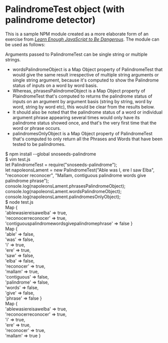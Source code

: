 # PalindromeTest object (with palindrome detector)

This is a sample NPM module created as a more elaborate form of an exercise from [*Learn Enough JavaScript to Be Dangerous*](https://www.learnenough.com/javascript-tutorial). The module can be used as follows:

Arguments passed to PalindromeTest can be single string or multiple strings.
- wordsPalindromeObject is a Map Object property of PalindromeTest that would give the same result irrespective of multiple string arguments or single string argument, because it's computed to show the Palindrome status of inputs on a word by word basis.
- Whereas, phrasesPalindromeObject is a Map Object property of PlaindromeTest that's computed to returns the palindrome status of inputs on an argument by argument basis (string by string, word by word, string by word etc), this would be clear from the results below.
- It should also be noted that the palindrome status of a word or individual argument phrase appearing several times would only have its palindrome status showed once, and that's the very first time that the word or phrase occurs.
- palindromesOnlyObject is a Map Object property of PalindromeTest that's computed to only return all the Phrases and Words that have been tested to be palindromes.

$ npm install --global snoseeds-palindrome<br/>
$ vim test.js<br/>
let PalindromeTest = require("snoseeds-palindrome");<br/>
let napoleonsLament = new PalindromeTest("Able was I, ere I saw Elba", "reconocer reconocer", "Mallam, contiguous palindrome words give palindrome phrase");<br/>
console.log(napoleonsLament.phrasesPalindromeObject);<br/>
console.log(napoleonsLament.wordsPalindromeObject);<br/>
console.log(napoleonsLament.palindromesOnlyObject);<br/>
$ node test.js<br/>
Map {<br/>
  'ablewasiereisawelba' => true,<br/>
  'reconocerreconocer' => true,<br/>
  'contiguouspalindromewordsgivepalindromephrase' => false }<br/>
Map {<br/>
  'able' => false,<br/>
  'was' => false,<br/>
  'i' => true,<br/>
  'ere' => true,<br/>
  'saw' => false,<br/>
  'elba' => false,<br/>
  'reconocer' => true,<br/>
  'mallam' => true,<br/>
  'contiguous' => false,<br/>
  'palindrome' => false,<br/>
  'words' => false,<br/>
  'give' => false,<br/>
  'phrase' => false }<br/>
Map {<br/>
  'ablewasiereisawelba' => true,<br/>
  'reconocerreconocer' => true,<br/>
  'i' => true,<br/>
  'ere' => true,<br/>
  'reconocer' => true,<br/>
  'mallam' => true }
